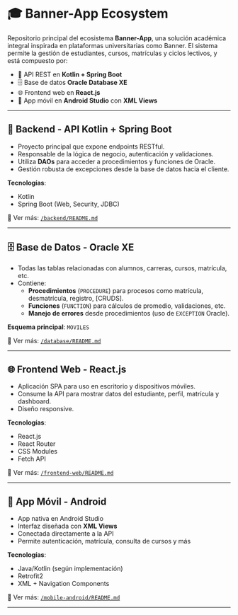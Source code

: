 # 🎓 Banner-App Ecosystem

Repositorio principal del ecosistema **Banner-App**, una solución académica integral inspirada en plataformas universitarias como Banner. El sistema permite la gestión de estudiantes, cursos, matrículas y ciclos lectivos, y está compuesto por:

- 🧠 API REST en **Kotlin + Spring Boot**
- 🗄️ Base de datos **Oracle Database XE**
- 🌐 Frontend web en **React.js**
- 📱 App móvil en **Android Studio** con **XML Views**

---

## 🧠 Backend - API Kotlin + Spring Boot

- Proyecto principal que expone endpoints RESTful.
- Responsable de la lógica de negocio, autenticación y validaciones.
- Utiliza **DAOs** para acceder a procedimientos y funciones de Oracle.
- Gestión robusta de excepciones desde la base de datos hacia el cliente.

**Tecnologías**:
- Kotlin
- Spring Boot (Web, Security, JDBC)

📂 Ver más: [`/backend/README.md`](./backend/README.md)

---

## 🗄️ Base de Datos - Oracle XE

- Todas las tablas relacionadas con alumnos, carreras, cursos, matrícula, etc.
- Contiene:
  - **Procedimientos** (`PROCEDURE`) para procesos como matrícula, desmatrícula, registro, [CRUDS].
  - **Funciones** (`FUNCTION`) para cálculos de promedio, validaciones, etc.
  - **Manejo de errores** desde procedimientos (uso de `EXCEPTION` Oracle).

**Esquema principal**: `MOVILES`

📂 Ver más: [`/database/README.md`](./database/README.md)

---

## 🌐 Frontend Web - React.js

- Aplicación SPA para uso en escritorio y dispositivos móviles.
- Consume la API para mostrar datos del estudiante, perfil, matrícula y dashboard.
- Diseño responsive.

**Tecnologías**:
- React.js
- React Router
- CSS Modules
- Fetch API

📂 Ver más: [`/frontend-web/README.md`](./frontend-web/README.md)

---

## 📱 App Móvil - Android

- App nativa en Android Studio
- Interfaz diseñada con **XML Views**
- Conectada directamente a la API
- Permite autenticación, matrícula, consulta de cursos y más

**Tecnologías**:
- Java/Kotlin (según implementación)
- Retrofit2
- XML + Navigation Components

📂 Ver más: [`/mobile-android/README.md`](./mobile-android/README.md)

---

